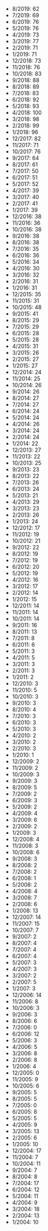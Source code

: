 *  8/2019: 62
*  7/2019: 69
*  6/2019: 76
*  5/2019: 76
*  4/2019: 73
*  3/2019: 77
*  2/2019: 71
*  1/2019: 71
*  12/2018: 73
*  11/2018: 76
*  10/2018: 83
*  9/2018: 88
*  8/2018: 89
*  7/2018: 83
*  6/2018: 92
*  5/2018: 93
*  4/2018: 100
*  3/2018: 98
*  2/2018: 99
*  1/2018: 96
*  12/2017: 82
*  11/2017: 71
*  10/2017: 76
*  9/2017: 64
*  8/2017: 61
*  7/2017: 50
*  6/2017: 51
*  5/2017: 52
*  4/2017: 39
*  3/2017: 40
*  2/2017: 41
*  1/2017: 39
*  12/2016: 38
*  11/2016: 36
*  10/2016: 38
*  9/2016: 38
*  8/2016: 38
*  7/2016: 35
*  6/2016: 36
*  5/2016: 34
*  4/2016: 30
*  3/2016: 32
*  2/2016: 31
*  1/2016: 31
*  12/2015: 35
*  11/2015: 31
*  10/2015: 48
*  9/2015: 41
*  8/2015: 29
*  7/2015: 29
*  6/2015: 28
*  5/2015: 28
*  4/2015: 31
*  3/2015: 26
*  2/2015: 27
*  1/2015: 27
*  12/2014: 24
*  11/2014: 25
*  10/2014: 26
*  9/2014: 26
*  8/2014: 27
*  7/2014: 27
*  6/2014: 24
*  5/2014: 24
*  4/2014: 26
*  3/2014: 24
*  2/2014: 24
*  1/2014: 22
*  12/2013: 27
*  11/2013: 22
*  10/2013: 25
*  9/2013: 23
*  8/2013: 22
*  7/2013: 26
*  6/2013: 24
*  5/2013: 21
*  4/2013: 29
*  3/2013: 23
*  2/2013: 26
*  1/2013: 24
*  12/2012: 17
*  11/2012: 19
*  10/2012: 21
*  9/2012: 22
*  8/2012: 19
*  7/2012: 19
*  6/2012: 20
*  5/2012: 19
*  4/2012: 16
*  3/2012: 17
*  2/2012: 14
*  1/2012: 15
*  12/2011: 14
*  11/2011: 14
*  10/2011: 14
*  9/2011: 16
*  8/2011: 13
*  7/2011: 8
*  6/2011: 6
*  5/2011: 3
*  4/2011: 5
*  3/2011: 3
*  2/2011: 3
*  1/2011: 2
*  12/2010: 3
*  11/2010: 5
*  10/2010: 3
*  9/2010: 3
*  8/2010: 4
*  7/2010: 3
*  6/2010: 3
*  5/2010: 3
*  4/2010: 2
*  3/2010: 2
*  2/2010: 3
*  1/2010: 1
*  12/2009: 2
*  11/2009: 2
*  10/2009: 3
*  9/2009: 3
*  8/2009: 5
*  7/2009: 2
*  6/2009: 3
*  5/2009: 2
*  4/2009: 4
*  3/2009: 6
*  2/2009: 2
*  1/2009: 3
*  12/2008: 4
*  11/2008: 3
*  10/2008: 6
*  9/2008: 3
*  8/2008: 2
*  7/2008: 2
*  6/2008: 1
*  5/2008: 2
*  4/2008: 4
*  3/2008: 7
*  2/2008: 6
*  1/2008: 13
*  12/2007: 14
*  11/2007: 15
*  10/2007: 7
*  9/2007: 2
*  8/2007: 4
*  7/2007: 4
*  6/2007: 4
*  5/2007: 3
*  4/2007: 3
*  3/2007: 2
*  2/2007: 5
*  1/2007: 3
*  12/2006: 14
*  11/2006: 8
*  10/2006: 3
*  9/2006: 3
*  8/2006: 6
*  7/2006: 0
*  6/2006: 12
*  5/2006: 3
*  4/2006: 5
*  3/2006: 8
*  2/2006: 8
*  1/2006: 4
*  12/2005: 0
*  11/2005: 9
*  10/2005: 6
*  9/2005: 5
*  8/2005: 5
*  7/2005: 0
*  6/2005: 8
*  5/2005: 5
*  4/2005: 9
*  3/2005: 13
*  2/2005: 6
*  1/2005: 10
*  12/2004: 17
*  11/2004: 7
*  10/2004: 11
*  9/2004: 7
*  8/2004: 8
*  7/2004: 17
*  6/2004: 12
*  5/2004: 11
*  4/2004: 9
*  3/2004: 18
*  2/2004: 13
*  1/2004: 10